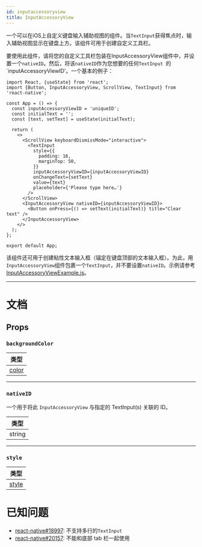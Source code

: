 ```yaml
---
id: inputaccessoryview
title: InputAccessoryView
---
```


一个可以在iOS上自定义键盘输入辅助视图的组件。当`TextInput`获得焦点时，输入辅助视图显示在键盘上方。该组件可用于创建自定义工具栏。

要使用此组件，请将您的自定义工具栏包装在InputAccessoryView组件中，并设置一个`nativeID`。然后，将该`nativeID`作为您想要的任何`TextInput `的`inputAccessoryViewID'。一个基本的例子：

```SnackPlayer name=InputAccessoryView&supportedPlatforms=ios
import React, {useState} from 'react';
import {Button, InputAccessoryView, ScrollView, TextInput} from 'react-native';

const App = () => {
  const inputAccessoryViewID = 'uniqueID';
  const initialText = '';
  const [text, setText] = useState(initialText);

  return (
    <>
      <ScrollView keyboardDismissMode="interactive">
        <TextInput
          style={{
            padding: 16,
            marginTop: 50,
          }}
          inputAccessoryViewID={inputAccessoryViewID}
          onChangeText={setText}
          value={text}
          placeholder={'Please type here…'}
        />
      </ScrollView>
      <InputAccessoryView nativeID={inputAccessoryViewID}>
        <Button onPress={() => setText(initialText)} title="Clear text" />
      </InputAccessoryView>
    </>
  );
};

export default App;
```

该组件还可用于创建粘性文本输入框（锚定在键盘顶部的文本输入框）。为此，用`InputAccessoryView`组件包裹一个`TextInput`，并不要设置`nativeID`。示例请参考[InputAccessoryViewExample.js](https://github.com/facebook/react-native/blob/main/packages/rn-tester/js/examples/InputAccessoryView/InputAccessoryViewExample.js)。

---

# 文档

## Props

### `backgroundColor`

| 类型               |
| ------------------ |
| [color](colors.md) |

---

### `nativeID`

一个用于将此 `InputAccessoryView` 与指定的 TextInput(s) 关联的 ID。

| 类型   |
| ------ |
| string |

---

### `style`

| 类型                         |
| ---------------------------- |
| [style](view-style-props.md) |

# 已知问题

- [react-native#18997](https://github.com/facebook/react-native/issues/18997): 不支持多行的`TextInput`
- [react-native#20157](https://github.com/facebook/react-native/issues/20157): 不能和底部 tab 栏一起使用
